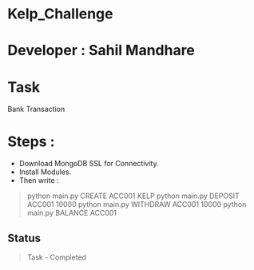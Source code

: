 # Kelp_Challenge

# Developer : Sahil Mandhare

# Task
Bank Transaction

# Steps : 
* Download MongoDB SSL for Connectivity.
* Install Modules.
* Then write : 
 > python main.py CREATE ACC001 KELP
 > python main.py DEPOSIT ACC001 10000 
 > python main.py WITHDRAW ACC001 10000
 > python main.py BALANCE ACC001

## Status
> Task - Completed

